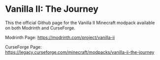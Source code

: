 # Vanilla II: The Journey
This the official Github page for the Vanilla II Minecraft modpack available on both Modrinth and CurseForge.

Modrinth Page: https://modrinth.com/project/vanilla-ii

CurseForge Page: https://legacy.curseforge.com/minecraft/modpacks/vanilla-ii-the-journey
